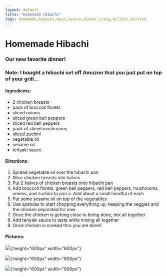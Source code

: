 ```yaml
---
layout: default
title: "Homemade Hibachi"
tags: homemade,hibachi,main,course,dinner,craig,willett,kristen
---
```

# Homemade Hibachi

### Our new favorite dinner!

### Note: I bought a hibachi set off Amazon that you just put on top of your grill...

#### Ingredients:
- 2 chicken breasts
- pack of broccoli florets
- sliced onions
- sliced green bell peppers
- sliced red bell peppers
- pack of sliced mushrooms
- sliced zuchini
- vegetable oil
- sesame oil
- teriyaki sauce

#### Directions:
1. Spread vegetable oil over the hibachi pan
2. Slice chicken breasts into halves
3. Put 2 halves of chicken breasts onto hibachi pan
4. Add broccoli florets, green bell peppers, red bell peppers, mushrooms, onions, and zuchini to pan
  a. Add about a small  handful of each
5. Put some sesame oil on top of the vegetables
6. Use spatulas to start chopping everything up; keeping the veggies and the chicken separated for now
7. Once the chicken is getting close to being done, mix all together
8. Add teriyaki sauce to taste while mixing all together
9. Once chicken is cooked thru you are done1

#### Pictures:
![]({{site.github.url}}/MainDishes/Images/HomemadeHibachi1.jpg){:height="600px" width="600px"}

![]({{site.github.url}}/MainDishes/Images/HomemadeHibachi2.jpg){:height="600px" width="600px"}

![]({{site.github.url}}/MainDishes/Images/HomemadeHibachi3.jpg){:height="600px" width="600px"}

